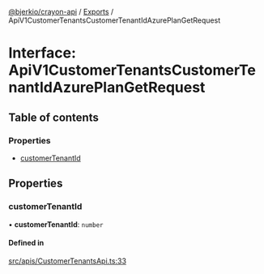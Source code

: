 [@bjerkio/crayon-api](../README.md) / [Exports](../modules.md) / ApiV1CustomerTenantsCustomerTenantIdAzurePlanGetRequest

# Interface: ApiV1CustomerTenantsCustomerTenantIdAzurePlanGetRequest

## Table of contents

### Properties

- [customerTenantId](ApiV1CustomerTenantsCustomerTenantIdAzurePlanGetRequest.md#customertenantid)

## Properties

### customerTenantId

• **customerTenantId**: `number`

#### Defined in

[src/apis/CustomerTenantsApi.ts:33](https://github.com/bjerkio/crayon-api-js/blob/22cd66d/src/apis/CustomerTenantsApi.ts#L33)
